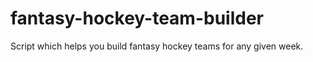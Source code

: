 # fantasy-hockey-team-builder
 Script which helps you build fantasy hockey teams for any given week.
